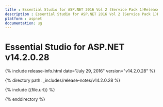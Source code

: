 ```yaml
---
title : Essential Studio for ASP.NET 2016 Vol 2 (Service Pack 1)Release Notes
description : Essential Studio for ASP.NET 2016 Vol 2 (Service Pack 1)Release Notes
platform : aspnet
documentation: ug
---
```


# Essential Studio for ASP.NET v14.2.0.28

{% include release-info.html date="July 29, 2016" version="v14.2.0.28" %} 

{% directory path: _includes/release-notes/v14.2.0.28 %}

{% include {{file.url}} %}

{% enddirectory %}